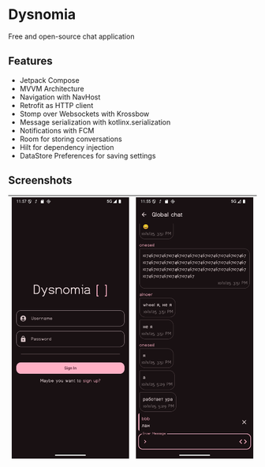 # Dysnomia

Free and open-source chat application

## Features
* Jetpack Compose
* MVVM Architecture
* Navigation with NavHost
* Retrofit as HTTP client
* Stomp over Websockets with Krossbow
* Message serialization with kotlinx.serialization
* Notifications with FCM
* Room for storing conversations
* Hilt for dependency injection
* DataStore Preferences for saving settings

## Screenshots
| <img src="assets/screenshot1.png"> | <img src="assets/screenshot2.png"> |
|------------------------------------|------------------------------------|
